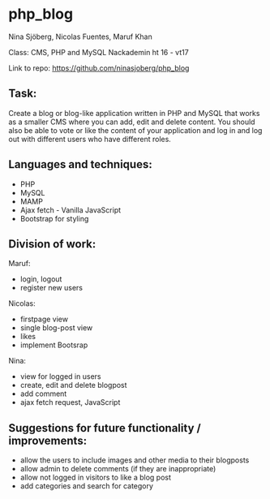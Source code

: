 # php_blog

Nina Sjöberg, Nicolas Fuentes, Maruf Khan

Class: CMS, PHP and MySQL 
Nackademin ht 16 - vt17

Link to repo: https://github.com/ninasjoberg/php_blog


## Task:

Create a blog or blog-like application written in PHP and MySQL that works as a smaller CMS where you can add, edit and delete content. 
You should also be able to vote or like the content of your application and log in and log out with different users who have different roles.


## Languages and techniques:

- PHP
- MySQL
- MAMP
- Ajax fetch - Vanilla JavaScript 
- Bootstrap for styling


## Division of work:

Maruf:
- login, logout
- register new users

Nicolas:
- firstpage view
- single blog-post view
- likes
- implement Bootsrap 

Nina:
- view for logged in users
- create, edit and delete blogpost
- add comment
- ajax fetch request, JavaScript


## Suggestions for future functionality / improvements:
- allow the users to include images and other media to their blogposts
- allow admin to delete comments (if they are inappropriate)
- allow not logged in visitors to like a blog post
- add categories and search for category 


